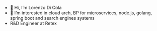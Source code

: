 - 👋 Hi, I’m Lorenzo Di Cola
- 👀 I’m interested in cloud arch, BP for microservices, node.js, golang, spring boot and search engines systems
- R&D Engineer at Retex

<!---
Bridge98/Bridge98 is a ✨ special ✨ repository because its `README.md` (this file) appears on your GitHub profile.
You can click the Preview link to take a look at your changes.
--->
